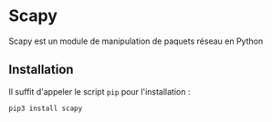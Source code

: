 # Scapy

Scapy est un module de manipulation de paquets réseau en Python

## Installation

Il suffit d'appeler le script `pip` pour l'installation :

```
pip3 install scapy
```